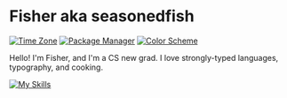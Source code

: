 # Fisher aka seasonedfish
[![Time Zone](https://img.shields.io/static/v1?label=time+zone&message=CT&color=informational)](https://en.wikipedia.org/wiki/Central_Time_Zone)
[![Package Manager](https://img.shields.io/badge/package%20manager-nix-informational)](https://nixos.org/)
[![Color Scheme](https://img.shields.io/badge/color%20scheme-zenbones-informational)](https://github.com/mcchrish/zenbones.nvim)

Hello! I'm Fisher, and I'm a CS new grad. I love strongly-typed languages, typography, and cooking.

[![My Skills](https://skillicons.dev/icons?i=ts,rust)](https://skillicons.dev)
